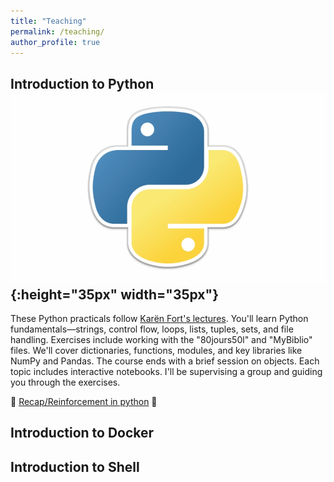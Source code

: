 ```yaml
---
title: "Teaching"
permalink: /teaching/
author_profile: true
---
```


## Introduction to Python ![emoji](/images/python-logo.jpeg){:height="35px" width="35px"}

These Python practicals follow [Karën Fort's lectures](https://members.loria.fr/KFort/idmc-nancy-from-2024/). You'll learn Python fundamentals—strings, control flow, loops, lists, tuples, sets, and file handling. Exercises include working with the "80jours50l" and "MyBiblio" files. We'll cover dictionaries, functions, modules, and key libraries like NumPy and Pandas. The course ends with a brief session on objects. Each topic includes interactive notebooks. I'll be supervising a group and guiding you through the exercises.

🚀 [Recap/Reinforcement in python](python/) 💪

## Introduction to Docker

## Introduction to Shell
